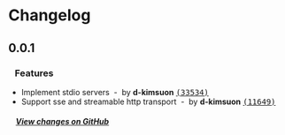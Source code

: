 # Changelog

## 0.0.1

### &nbsp;&nbsp;&nbsp;Features

- Implement stdio servers &nbsp;-&nbsp; by **d-kimsuon** [<samp>(33534)</samp>](https://github.com/d-kimuson/modular-mcp/commit/33534af)
- Support sse and streamable http transport &nbsp;-&nbsp; by **d-kimsuon** [<samp>(11649)</samp>](https://github.com/d-kimuson/modular-mcp/commit/11649df)

##### &nbsp;&nbsp;&nbsp;&nbsp;[View changes on GitHub](https://github.com/d-kimuson/modular-mcp/compare/2b6a26f52fe42d9fb1bf826ae9be624f2661d8d1...0.0.1)
